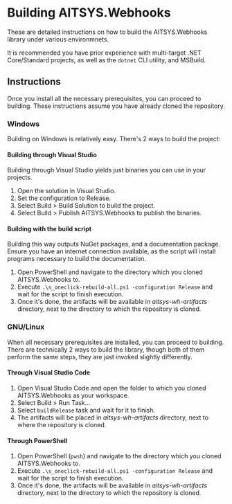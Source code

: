 # Building AITSYS.Webhooks
These are detailed instructions on how to build the AITSYS.Webhooks library under various environmnets.

It is recommended you have prior experience with multi-target .NET Core/Standard projects, as well as the `dotnet` CLI utility, and MSBuild.

## Instructions
Once you install all the necessary prerequisites, you can proceed to building. These instructions assume you have already cloned the repository.

### Windows
Building on Windows is relatively easy. There's 2 ways to build the project:

#### Building through Visual Studio
Building through Visual Studio yields just binaries you can use in your projects.

1. Open the solution in Visual Studio.
2. Set the configuration to Release.
3. Select Build > Build Solution to build the project.
4. Select Build > Publish AITSYS.Webhooks to publish the binaries.

#### Building with the build script
Building this way outputs NuGet packages, and a documentation package. Ensure you have an internet connection available, as the script will install programs necessary to build the documentation.

1. Open PowerShell and navigate to the directory which you cloned AITSYS.Webhooks to.
2. Execute `.\s_oneclick-rebuild-all.ps1 -configuration Release` and wait for the script to finish execution.
3. Once it's done, the artifacts will be available in *aitsys-wh-artifacts* directory, next to the directory to which the repository is cloned.

### GNU/Linux
When all necessary prerequisites are installed, you can proceed to building. There are technically 2 ways to build the library, though both of them perform the same steps, they are just invoked slightly differently.

#### Through Visual Studio Code
1. Open Visual Studio Code and open the folder to which you cloned AITSYS.Webhooks as your workspace.
2. Select Build > Run Task...
3. Select `buildRelease` task and wait for it to finish.
4. The artifacts will be placed in *aitsys-wh-artifacts* directory, next to where the repository is cloned.

#### Through PowerShell
1. Open PowerShell (`pwsh`) and navigate to the directory which you cloned AITSYS.Webhooks to.
2. Execute `.\s_oneclick-rebuild-all.ps1 -configuration Release` and wait for the script to finish execution.
3. Once it's done, the artifacts will be available in *aitsys-wh-artifacts* directory, next to the directory to which the repository is cloned.
